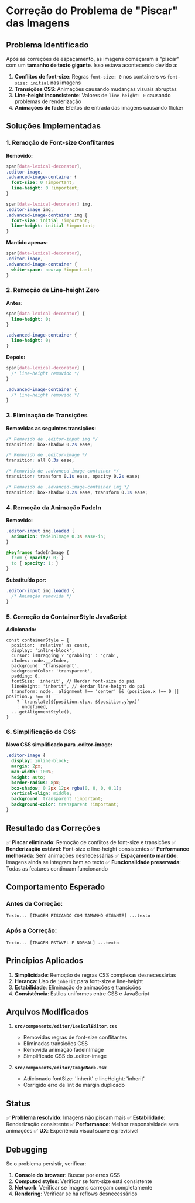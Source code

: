 # Correção do Problema de "Piscar" das Imagens

## Problema Identificado

Após as correções de espaçamento, as imagens começaram a "piscar" com um **tamanho de texto gigante**. Isso estava acontecendo devido a:

1. **Conflitos de font-size**: Regras `font-size: 0` nos containers vs `font-size: initial` nas imagens
2. **Transições CSS**: Animações causando mudanças visuais abruptas
3. **Line-height inconsistente**: Valores de `line-height: 0` causando problemas de renderização
4. **Animações de fade**: Efeitos de entrada das imagens causando flicker

## Soluções Implementadas

### 1. Remoção de Font-size Conflitantes

**Removido:**
```css
span[data-lexical-decorator],
.editor-image,
.advanced-image-container {
  font-size: 0 !important;
  line-height: 0 !important;
}

span[data-lexical-decorator] img,
.editor-image img,
.advanced-image-container img {
  font-size: initial !important;
  line-height: initial !important;
}
```

**Mantido apenas:**
```css
span[data-lexical-decorator],
.editor-image,
.advanced-image-container {
  white-space: nowrap !important;
}
```

### 2. Remoção de Line-height Zero

**Antes:**
```css
span[data-lexical-decorator] {
  line-height: 0;
}

.advanced-image-container {
  line-height: 0;
}
```

**Depois:**
```css
span[data-lexical-decorator] {
  /* line-height removido */
}

.advanced-image-container {
  /* line-height removido */
}
```

### 3. Eliminação de Transições

**Removidas as seguintes transições:**

```css
/* Removido de .editor-input img */
transition: box-shadow 0.2s ease;

/* Removido de .editor-image */
transition: all 0.3s ease;

/* Removido de .advanced-image-container */
transition: transform 0.1s ease, opacity 0.2s ease;

/* Removido de .advanced-image-container img */
transition: box-shadow 0.2s ease, transform 0.1s ease;
```

### 4. Remoção da Animação FadeIn

**Removido:**
```css
.editor-input img.loaded {
  animation: fadeInImage 0.3s ease-in;
}

@keyframes fadeInImage {
  from { opacity: 0; }
  to { opacity: 1; }
}
```

**Substituído por:**
```css
.editor-input img.loaded {
  /* Animação removida */
}
```

### 5. Correção do ContainerStyle JavaScript

**Adicionado:**
```tsx
const containerStyle = {
  position: 'relative' as const,
  display: 'inline-block',
  cursor: isDragging ? 'grabbing' : 'grab',
  zIndex: node.__zIndex,
  background: 'transparent',
  backgroundColor: 'transparent',
  padding: 0,
  fontSize: 'inherit', // Herdar font-size do pai
  lineHeight: 'inherit', // Herdar line-height do pai
  transform: node.__alignment !== 'center' && (position.x !== 0 || position.y !== 0)
    ? `translate(${position.x}px, ${position.y}px)`
    : undefined,
  ...getAlignmentStyle(),
}
```

### 6. Simplificação do CSS

**Novo CSS simplificado para .editor-image:**
```css
.editor-image {
  display: inline-block;
  margin: 2px;
  max-width: 100%;
  height: auto;
  border-radius: 8px;
  box-shadow: 0 2px 12px rgba(0, 0, 0, 0.1);
  vertical-align: middle;
  background: transparent !important;
  background-color: transparent !important;
}
```

## Resultado das Correções

✅ **Piscar eliminado**: Remoção de conflitos de font-size e transições
✅ **Renderização estável**: Font-size e line-height consistentes
✅ **Performance melhorada**: Sem animações desnecessárias
✅ **Espaçamento mantido**: Imagens ainda se integram bem ao texto
✅ **Funcionalidade preservada**: Todas as features continuam funcionando

## Comportamento Esperado

### Antes da Correção:
```
Texto... [IMAGEM PISCANDO COM TAMANHO GIGANTE] ...texto
```

### Após a Correção:
```
Texto... [IMAGEM ESTÁVEL E NORMAL] ...texto
```

## Princípios Aplicados

1. **Simplicidade**: Remoção de regras CSS complexas desnecessárias
2. **Herança**: Uso de `inherit` para font-size e line-height
3. **Estabilidade**: Eliminação de animações e transições
4. **Consistência**: Estilos uniformes entre CSS e JavaScript

## Arquivos Modificados

1. **`src/components/editor/LexicalEditor.css`**
   - Removidas regras de font-size conflitantes
   - Eliminadas transições CSS
   - Removida animação fadeInImage
   - Simplificado CSS do .editor-image

2. **`src/components/editor/ImageNode.tsx`**
   - Adicionado fontSize: 'inherit' e lineHeight: 'inherit'
   - Corrigido erro de lint de margin duplicado

## Status

✅ **Problema resolvido**: Imagens não piscam mais
✅ **Estabilidade**: Renderização consistente
✅ **Performance**: Melhor responsividade sem animações
✅ **UX**: Experiência visual suave e previsível

## Debugging

Se o problema persistir, verificar:

1. **Console do browser**: Buscar por erros CSS
2. **Computed styles**: Verificar se font-size está consistente
3. **Network**: Verificar se imagens carregam completamente
4. **Rendering**: Verificar se há reflows desnecessários 